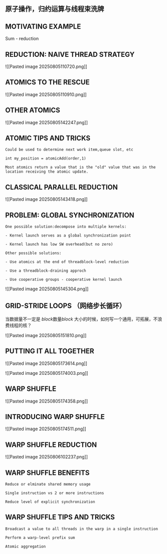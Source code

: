 
## 原子操作，归约运算与线程束洗牌


## MOTIVATING EXAMPLE

Sum - reduction


## REDUCTION: NAIVE THREAD STRATEGY

![[Pasted image 20250805110720.png]]

## ATOMICS TO THE RESCUE

![[Pasted image 20250805110910.png]]


## OTHER ATOMICS

![[Pasted image 20250805142247.png]]

## ATOMIC TIPS AND TRICKS

	Could be used to determine next work item,queue slot, etc

	int my_position = atomicAdd(order,1)

	Most atomics return a value that is the "old" value that was in the location receiving the atomic update.


## CLASSICAL PARALLEL REDUCTION

![[Pasted image 20250805143418.png]]

## PROBLEM: GLOBAL SYNCHRONIZATION

	One possible solution:decompose into multiple kernels:

	- Kernel launch serves as a global synchronization point
	
	- Kernel launch has low SW overhead(but no zero)

	Other possible solutions:

	- Use atomics at the end of threadblock-level reduction

	- Use a threadblock-draining approch

	- Use cooperative groups - cooperative kernel launch


![[Pasted image 20250805145304.png]]



## GRID-STRIDE LOOPS （网络步长循环）

当数据量不一定是 *block*数量*block* 大小的时候，如何写一个通用，可拓展，不浪费线程的核？

![[Pasted image 20250805151810.png]]

## PUTTING IT  ALL TOGETHER

![[Pasted image 20250805173614.png]]


![[Pasted image 20250805174003.png]]


## WARP SHUFFLE

 ![[Pasted image 20250805174358.png]]

## INTRODUCING WARP SHUFFLE

![[Pasted image 20250805174511.png]]


## WARP SHUFFLE REDUCTION

![[Pasted image 20250806102237.png]]

## WARP SHUFFLE BENEFITS

	Reduce or elminate shared memory usage

	Single instruction vs 2 or more instructions

	Reduce level of explicit synchronization


## WARP SHUFFLE TIPS AND TRICKS

	Broadcast a value to all threads in the warp in a single instruction

	Perform a warp-level prefix sum

	Atomic aggregation

